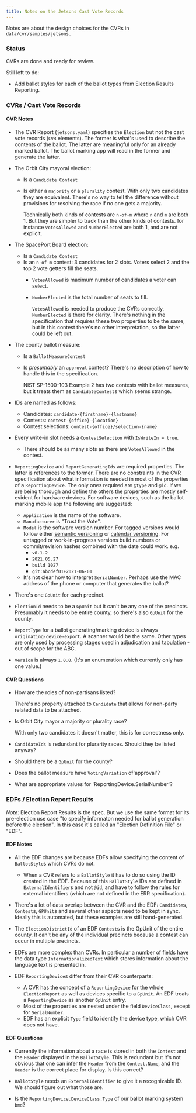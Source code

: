 ```yaml
---
title: Notes on the Jetsons Cast Vote Records
---
```


Notes are about the design choices for the CVRs in `data/cvr/samples/jetsons.`

### Status

CVRs are done and ready for review.

Still left to do:

- Add ballot styles for each of the ballot types from Election Results Reporting.

### CVRs / Cast Vote Records

#### CVR Notes

- The CVR Report (`jetsons.yaml`) specifies the `Election` but not the cast vote records (`CVR` elements). The former is what's used to describe the contents of the ballot. The latter are meaningful only for an already marked ballot. The ballot marking app will read in the former and generate the latter.

- The Orbit City mayoral election:
    - Is a `Candidate Contest`
    - Is either a `majority` or a `plurality` contest. With only two candidates they are equivalent. There's no way to tell the difference without provisions for resolving the race if no one gets a majority.
        
        Technically both kinds of contests are `n-of-m` where `n` and `m` are both 1. But they are simpler to track than the other kinds of contests. for instance `VotesAllowed` and `NumberElected` are both 1, and are not explicit.

- The SpacePort Board election:
    - Is a `Candidate Contest`
    - Is an `n-of-m` contest: 3 candidates for 2 slots. Voters select 2 and the top 2 vote getters fill the seats.
        - `VotesAllowed` is maximum number of candidates a voter can select.
        - `NumberElected` is the total number of seats to fill.

            `VotesAllowed` is needed to produce the CVRs correctly, `NumberElected` is there for clarity. There's nothing in the specification that requires these two properties to be the same, but in this contest there's no other interpretation, so the latter could be left out.

- The county ballot measure:
    - Is a `BallotMeasureContest`
    - Is _presumably_ an `approval` contest? There's no description of how to handle this in the specification.
        
        NIST SP-1500-103 Example 2 has two contests with ballot measures, but it treats them as `CandidateContest`s which seems strange.

- IDs are named as follows:
    - Candidates: `candidate-{firstname}-{lastname}`
    - Contests: `contest-{office}-{location}`
    - Contest selections: `contest-{office}/selection-{name}`

- Every write-in slot needs a `ContestSelection` with `IsWriteIn = true`.
  - There should be as many slots as there are `VotesAllowed` in the contest.

- `ReportingDevice` and `ReportGeneratingIds` are required properties. The latter is references to the former. There are no constraints in the CVR specification about what information is needed in most of the properties of a `ReportingDevice`. The only ones required are `@type` and `@id`. If we are being thorough and define the others the properties are mostly self-evident for hardware devices. For software devices, such as the ballot marking mobile app the following are suggested:
    - `Application` is the name of the software.
    - `Manufacturer` is "Trust the Vote".
    - `Model` is the software version number. For tagged versions would follow either [semantic versioning](https://semver.org) or [calendar versioning](https://calver.org). For untagged or work-in-progress versions build numbers or commit/revision hashes combined with the date could work.
    e.g.
        - `v0.1.2`
        - `2021.05.27`
        - `build 1027`
        - `git:abcdef01+2021-06-01`
    - It's not clear how to interpret `SerialNumber`. Perhaps use the MAC address of the phone or computer that generates the ballot?

- There's one `GpUnit` for each precinct.

- `ElectionId` needs to be a `GpUnit` but it can't be any one of the precincts. Presumably it needs to be entire county, so there's also `GpUnit` for the county.

- `ReportType` for a ballot generating/marking device is always `originating-device-export`. A scanner would be the same. Other types are only used by processing stages used in adjudication and tabulation - out of scope for the ABC.

- `Version` is always `1.0.0`. (It's an enumeration which currently only has one value.)

#### CVR Questions

- How are the roles of non-partisans listed?

    There's no property attached to `Candidate` that allows for non-party related data to be attached.

- Is Orbit City mayor a majority or plurality race?

    With only two candidates it doesn't matter, this is for correctness only.

- `CandidateIds` is redundant for plurarity races. Should they be listed anyway?

- Should there be a `GpUnit` for the county?

- Does the ballot measure have `VotingVariation` of'approval'?

- What are appropriate values for 'ReportingDevice.SerialNumber'?

### EDFs / Election Report Results

*Note*: Election Report Results is the spec. But we use the same format for its pre-election use case "to specify informaton needed for ballot generation before the election". In this case it's called an "Election Definition File" or "EDF".

#### EDF Notes

- All the EDF changes are because EDFs allow specifying the content of `BallotStyle`s which CVRs do not.
    - When a CVR refers to a `BallotStyle` it has to do so using the ID created in the EDF. Because of this `BallotStyle` IDs are defined in `ExternalIdentifier`s and not `@id`, and have to follow the rules for external identifiers (which are not defined in the ERR specification).

- There's a lot of data overlap between the CVR and the EDF: `Candidate`s, `Contest`s, `GPUnit`s and several other aspects need to be kept in sync. Ideally this is automated, but these examples are still hand-generated.

- The `ElectionDistrictId` of an EDF `Contest`s is the GpUnit of the entire county. It can't be any of the individual precincts because a contest can occur in multiple precincts.

- EDFs are more complex than CVRs. In particular a number of fields have the data type `InternationalizedText` which stores information about the language text is presented in.

- EDF `ReportingDevice`s differ from their CVR counterparts:
    - A CVR has the concept of a `ReportingDevice` for the whole `ElectionReport` as well as devices specific to a `GpUnit`. An EDF treats a `ReportingDevice` as another `GpUnit` entry.
    - Most of the properties are nested under the field `DeviceClass`, except for `SerialNumber`.
    - EDF has an explicit `Type` field to identify the device type, which CVR does not have.


#### EDF Questions

- Currently the information about a race is stored in both the `Contest` and the `Header` displayed in the `BallotStyle`. This is redundant but it's not obvious that one can infer the `Header` from the `Contest.Name`, and the `Header` is the correct place for display. Is this correct?

- `BallotStyle` needs an `ExternalIdentifier` to give it a recognizable ID. We should figure out what those are.

- Is the `ReportingDevice.DeviceClass.Type` of our ballot marking system `bmd`?
